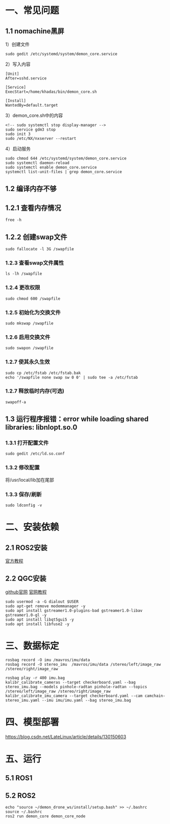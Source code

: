 # 一、常见问题
## 1.1 nomachine黑屏
1）创建文件
~~~
sudo gedit /etc/systemd/system/demon_core.service
~~~
2）写入内容
~~~
[Unit]
After=sshd.service
 
[Service]
ExecStart=/home/khadas/bin/demon_core.sh
 
[Install]
WantedBy=default.target
~~~

3）demon_core.sh中的内容
~~~
<!-- sudo systemctl stop display-manager -->
sudo service gdm3 stop
sudo init 3
sudo /etc/NX/nxserver --restart
~~~

4）启动服务
~~~
sudo chmod 644 /etc/systemd/system/demon_core.service
sudo systemctl daemon-reload
sudo systemctl enable demon_core.service
systemctl list-unit-files | grep demon_core.service
~~~

## 1.2 编译内存不够
## 1.2.1 查看内存情况
~~~
free -h
~~~
## 1.2.2 创建swap文件
~~~
sudo fallocate -l 3G /swapfile
~~~
### 1.2.3 查看swap文件属性
~~~
ls -lh /swapfile
~~~
### 1.2.4 更改权限
~~~
sudo chmod 600 /swapfile
~~~
### 1.2.5 初始化为交换文件
~~~
sudo mkswap /swapfile
~~~
### 1.2.6 启用交换文件
~~~
sudo swapon /swapfile 
~~~
### 1.2.7 使其永久生效
~~~
sudo cp /etc/fstab /etc/fstab.bak
echo '/swapfile none swap sw 0 0' | sudo tee -a /etc/fstab
~~~

### 1.2.7 释放临时内存(可选)
~~~
swapoff-a 
~~~

## 1.3 运行程序报错：error while loading shared libraries: libnlopt.so.0
### 1.3.1 打开配置文件
~~~
sudo gedit /etc/ld.so.conf
~~~
### 1.3.2 修改配置
将/usr/local/lib加在尾部
### 1.3.3 保存/刷新
~~~
sudo ldconfig -v
~~~

# 二、安装依赖
## 2.1 ROS2安装
[官方教程](http://docs.ros.org/en/humble/Installation/Ubuntu-Install-Debians.html)
## 2.2 QGC安装
[github官网](https://github.com/mavlink/qgroundcontrol/releases)
[官网教程](https://docs.qgroundcontrol.com/master/en/getting_started/download_and_install.html)
~~~
sudo usermod -a -G dialout $USER
sudo apt-get remove modemmanager -y
sudo apt install gstreamer1.0-plugins-bad gstreamer1.0-libav gstreamer1.0-gl -y
sudo apt install libqt5gui5 -y
sudo apt install libfuse2 -y
~~~

# 三、数据标定
~~~
rosbag record -O imu /mavros/imu/data
rosbag record -O stereo_imu  /mavros/imu/data /stereo/left/image_raw /stereo/right/image_raw
~~~
~~~
rosbag play -r 400 imu.bag
kalibr_calibrate_cameras --target checkerboard.yaml --bag stereo_imu.bag --models pinhole-radtan pinhole-radtan --topics /stereo/left/image_raw /stereo/right/image_raw
kalibr_calibrate_imu_camera --target checkerboard.yaml --cam camchain-stereo_imu.yaml --imu imu/imu.yaml --bag stereo_imu.bag
~~~

# 四、模型部署
https://blog.csdn.net/LateLinux/article/details/130150603

# 五、运行
## 5.1 ROS1

## 5.2 ROS2
~~~
echo "source ~/demon_drone_ws/install/setup.bash" >> ~/.bashrc
source ~/.bashrc
ros2 run demon_core demon_core_node 
~~~


